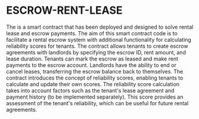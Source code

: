 # ESCROW-RENT-LEASE



The is a smart contract that has been deployed and designed to solve rental lease and escrow payments. 
The aim of this smart contract code is to facilitate a rental escrow system with additional functionality for calculating reliability scores for tenants. The contract allows tenants to create escrow agreements with landlords by specifying the escrow ID, rent amount, and lease duration. Tenants can mark the escrow as leased and make rent payments to the escrow account. Landlords have the ability to end or cancel leases, transferring the escrow balance back to themselves.
The contract introduces the concept of reliability scores, enabling tenants to calculate and update their own scores. The reliability score calculation takes into account factors such as the tenant's lease agreement and payment history (to be implemented separately). This score provides an assessment of the tenant's reliability, which can be useful for future rental agreements.
